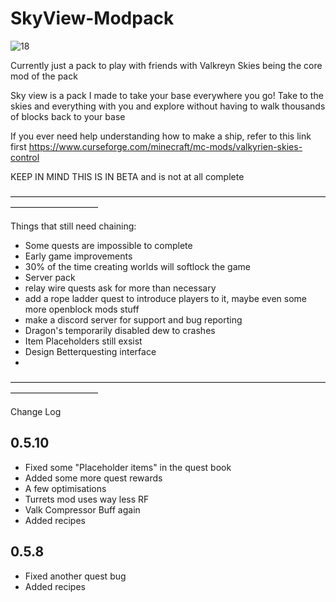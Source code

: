 # SkyView-Modpack

![18](https://user-images.githubusercontent.com/34868944/150600958-e2ada67f-ba7a-47d1-8dbc-ea11b7d1e7e1.png)

Currently just a pack to play with friends with Valkreyn Skies being the core mod of the pack

Sky view is a pack I made to take your base everywhere you go! Take to the skies and everything with you and explore without having to walk thousands of blocks back to your base

If you ever need help understanding how to make a ship, refer to this link first https://www.curseforge.com/minecraft/mc-mods/valkyrien-skies-control

KEEP IN MIND THIS IS IN BETA and is not at all complete


––––––––––––––––––––––––––––––––––––––––––––––––––––––––––––––––––––––––––––––––––––––––––––

Things that still need chaining:

- Some quests are impossible to complete
- Early game improvements
- 30% of the time creating worlds will softlock the game
- Server pack
- relay wire quests ask for more than necessary
- add a rope ladder quest to introduce players to it, maybe even some more openblock mods stuff
- make a discord server for support and bug reporting
- Dragon's temporarily disabled dew to crashes
- Item Placeholders still exsist
- Design Betterquesting interface
- 
––––––––––––––––––––––––––––––––––––––––––––––––––––––––––––––––––––––––––––––––––––––––––––

Change Log


## 0.5.10

- Fixed some "Placeholder items" in the quest book
- Added some more quest rewards
- A few optimisations
- Turrets mod uses way less RF
- Valk Compressor Buff again
- Added recipes

## 0.5.8

- Fixed another quest bug
- Added recipes
